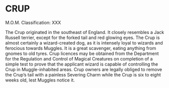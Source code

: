 # CRUP  
M.O.M. Classification: XXX  
  
The Crup originated in the southeast of England. It closely resembles a Jack Russell terrier, except for the forked tail and red glowing eyes. The Crup is almost certainly a wizard-created dog, as it is intensely loyal to wizards and ferocious towards Muggles. It is a great scavenger, eating anything from gnomes to old tyres. Crup licences may be obtained from the Department for the Regulation and Control of Magical Creatures on completion of a simple test to prove that the applicant wizard is capable of controlling the Crup in Muggle-inhabited areas. Crup owners are legally obliged to remove the Crup’s tail with a painless Severing Charm while the Crup is six to eight weeks old, lest Muggles notice it.  
  
